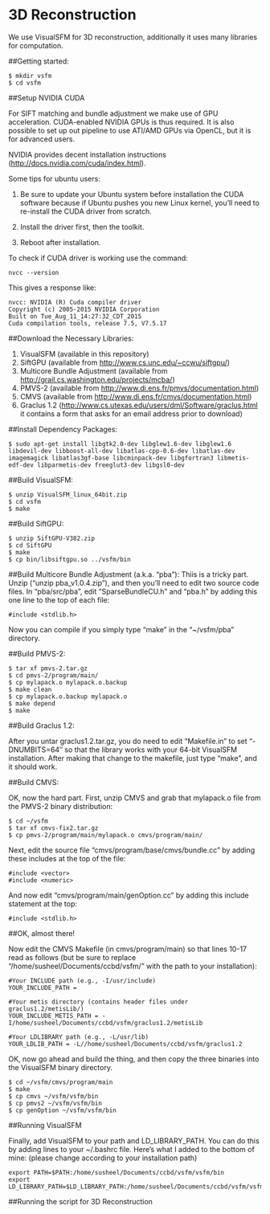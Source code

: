# 3D Reconstruction
We use VisualSFM for 3D reconstruction, additionally it uses many libraries for computation.

##Getting started:

    $ mkdir vsfm
    $ cd vsfm

##Setup NVIDIA CUDA

For SIFT matching and bundle adjustment we make use of GPU acceleration. CUDA-enabled NVIDIA GPUs is thus required.
It is also possible to set up out pipeline to use ATI/AMD GPUs via OpenCL, but it is for advanced users.

NVIDIA provides decent installation instructions (http://docs.nvidia.com/cuda/index.html).

Some tips for ubuntu users:

1. Be sure to update your Ubuntu system before installation the CUDA software because if Ubuntu pushes you new Linux kernel, you’ll need to re-install the CUDA driver from scratch. 

2. Install the driver first, then the toolkit.

3. Reboot after installation.

To check if CUDA driver is working use the command:

    nvcc --version
    
This gives a response like:

    nvcc: NVIDIA (R) Cuda compiler driver
    Copyright (c) 2005-2015 NVIDIA Corporation
    Built on Tue_Aug_11_14:27:32_CDT_2015
    Cuda compilation tools, release 7.5, V7.5.17

##Download the Necessary Libraries:

1. VisualSFM (available in this repository)
2. SiftGPU (available from http://www.cs.unc.edu/~ccwu/siftgpu/)
3. Multicore Bundle Adjustment (available from http://grail.cs.washington.edu/projects/mcba/)
4. PMVS-2 (available from http://www.di.ens.fr/pmvs/documentation.html)
5. CMVS (available from http://www.di.ens.fr/cmvs/documentation.html)
6. Graclus 1.2 (http://www.cs.utexas.edu/users/dml/Software/graclus.html it contains a form that asks for an email address prior to download)

##Install Dependency Packages:

    $ sudo apt-get install libgtk2.0-dev libglew1.6-dev libglew1.6 libdevil-dev libboost-all-dev libatlas-cpp-0.6-dev libatlas-dev imagemagick libatlas3gf-base libcminpack-dev libgfortran3 libmetis-edf-dev libparmetis-dev freeglut3-dev libgsl0-dev 

##Build VisualSFM:

    $ unzip VisualSFM_linux_64bit.zip 
    $ cd vsfm 
    $ make
    
##Build SiftGPU:

    $ unzip SiftGPU-V382.zip 
    $ cd SiftGPU
    $ make
    $ cp bin/libsiftgpu.so ../vsfm/bin

##Build Multicore Bundle Adjustment (a.k.a. “pba”):
Thiis is a tricky part. Unzip (“unzip pba_v1.0.4.zip”), and then you’ll need to edit two source code files. In “pba/src/pba”, edit “SparseBundleCU.h” and “pba.h” by adding this one line to the top of each file:

    #include <stdlib.h>

Now you can compile if you simply type “make” in the “~/vsfm/pba” directory.


##Build PMVS-2:

    $ tar xf pmvs-2.tar.gz
    $ cd pmvs-2/program/main/
    $ cp mylapack.o mylapack.o.backup
    $ make clean
    $ cp mylapack.o.backup mylapack.o
    $ make depend
    $ make

##Build Graclus 1.2:
    
After you untar graclus1.2.tar.gz, you do need to edit “Makefile.in” to set “-DNUMBITS=64″ so that the library works with your 64-bit VisualSFM installation. After making that change to the makefile, just type “make”, and it should work.

##Build CMVS:

OK, now the hard part. First, unzip CMVS and grab that mylapack.o file from the PMVS-2 binary distribution:

    $ cd ~/vsfm
    $ tar xf cmvs-fix2.tar.gz
    $ cp pmvs-2/program/main/mylapack.o cmvs/program/main/

Next, edit the source file “cmvs/program/base/cmvs/bundle.cc” by adding these includes at the top of the file:

    #include <vector>
    #include <numeric>

And now edit “cmvs/program/main/genOption.cc” by adding this include statement at the top:

    #include <stdlib.h>
    
##OK, almost there! 

Now edit the CMVS Makefile (in cmvs/program/main) so that lines 10-17 read as follows (but be sure to replace “/home/susheel/Documents/ccbd/vsfm/” with the path to your installation):

    #Your INCLUDE path (e.g., -I/usr/include)
    YOUR_INCLUDE_PATH =

    #Your metis directory (contains header files under graclus1.2/metisLib/)
    YOUR_INCLUDE_METIS_PATH = -I/home/susheel/Documents/ccbd/vsfm/graclus1.2/metisLib

    #Your LDLIBRARY path (e.g., -L/usr/lib)
    YOUR_LDLIB_PATH = -L//home/susheel/Documents/ccbd/vsfm/graclus1.2

OK, now go ahead and build the thing, and then copy the three binaries into the VisualSFM binary directory.

    $ cd ~/vsfm/cmvs/program/main
    $ make
    $ cp cmvs ~/vsfm/vsfm/bin
    $ cp pmvs2 ~/vsfm/vsfm/bin
    $ cp genOption ~/vsfm/vsfm/bin

##Running VisualSFM

Finally, add VisualSFM to your path and LD_LIBRARY_PATH. You can do this by adding lines to your ~/.bashrc file. Here’s what I added to the bottom of mine: (please change according to your installation path)

    export PATH=$PATH:/home/susheel/Documents/ccbd/vsfm/vsfm/bin
    export LD_LIBRARY_PATH=$LD_LIBRARY_PATH:/home/susheel/Documents/ccbd/vsfm/vsfm/bin

##Running the script for 3D Reconstruction











    




